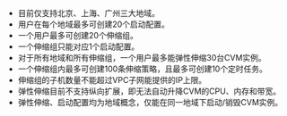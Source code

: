 - 目前仅支持北京、上海、广州三大地域。
- 用户在每个地域最多可创建20个启动配置。
- 一个用户最多可创建20个伸缩组。
- 一个伸缩组只能对应1个启动配置。
- 对于所有地域和所有伸缩组，一个用户最多能弹性伸缩30台CVM实例。
- 一个伸缩组内最多可创建100条伸缩策略，且最多可创建10个定时任务。
- 伸缩组的子机数量不能超过VPC子网能提供的IP上限。
- 弹性伸缩目前不支持纵向扩展，即无法自动升降CVM的CPU、内存和带宽。
- 弹性伸缩、启动配置均为地域概念，仅能在同一地域下启动/销毁CVM实例。